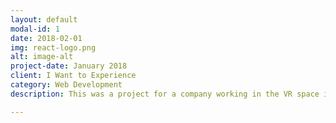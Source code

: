 ```yaml
---
layout: default
modal-id: 1
date: 2018-02-01
img: react-logo.png
alt: image-alt
project-date: January 2018
client: I Want to Experience
category: Web Development
description: This was a project for a company working in the VR space in conjunction with Te Papa's innovation hub Mahuki.<a href="http://www.iwanttoexperience.com/">I Want to Experience</a> asked us to build them a web based tool using React JS for creating hotspots for VR videos and exporting them in a JSON format to be played in whatever VR player they chose to use

---
```

